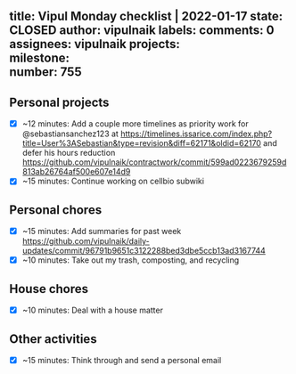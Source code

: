 title:	Vipul Monday checklist | 2022-01-17
state:	CLOSED
author:	vipulnaik
labels:	
comments:	0
assignees:	vipulnaik
projects:	
milestone:	
number:	755
--
## Personal projects

- [x] ~12 minutes: Add a couple more timelines as priority work for @sebastiansanchez123 at https://timelines.issarice.com/index.php?title=User%3ASebastian&type=revision&diff=62171&oldid=62170 and defer his hours reduction https://github.com/vipulnaik/contractwork/commit/599ad0223679259d813ab26764af500e607e14d9
- [x] ~15 minutes: Continue working on cellbio subwiki
## Personal chores

- [x] ~15 minutes: Add summaries for past week https://github.com/vipulnaik/daily-updates/commit/96791b9651c3122288bed3dbe5ccb13ad3167744
- [x] ~10 minutes: Take out my trash, composting, and recycling

## House chores

- [x] ~10 minutes: Deal with a house matter

## Other activities

- [x] ~15 minutes: Think through and send a personal email
